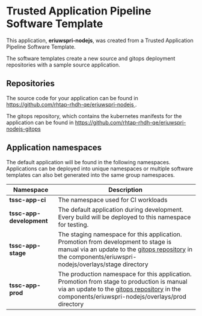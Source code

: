 # Trusted Application Pipeline Software Template

This application, **eriuwspri-nodejs**, was created from a Trusted Application Pipeline Software Template.

The software templates create a new source and gitops deployment repositories with a sample source application. 

## Repositories

The source code for your application can be found in [https://github.com/rhtap-rhdh-qe/eriuwspri-nodejs ](https://github.com/rhtap-rhdh-qe/eriuwspri-nodejs ).
 
The gitops repository, which contains the kubernetes manifests for the application can be found in 
[https://github.com/rhtap-rhdh-qe/eriuwspri-nodejs-gitops ](https://github.com/rhtap-rhdh-qe/eriuwspri-nodejs-gitops ) 

## Application namespaces 

The default application will be found in the following namespaces. Applications can be deployed into unique namespaces or multiple software templates can also bet generated into the same group namespaces.  

|  Namespace   |  Description   |  
| -------- | -------- |
| **tssc-app-ci** | The namespace used for CI workloads |
| **tssc-app-development** | The default application during development. Every build will be deployed to this namespace for testing. |
| **tssc-app-stage** | The staging namespace for this application. Promotion from development to stage is manual via an update to the [gitops repository](https://github.com/rhtap-rhdh-qe/eriuwspri-nodejs-gitops ) in the components/eriuwspri-nodejs/overlays/stage directory |
| **tssc-app-prod** | The production namespace for this application. Promotion from stage to production is manual via an update to the [gitops repository](https://github.com/rhtap-rhdh-qe/eriuwspri-nodejs-gitops ) in the components/eriuwspri-nodejs/overlays/prod directory |